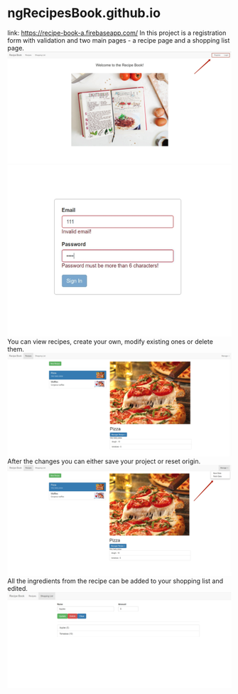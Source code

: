 # ngRecipesBook.github.io
link: https://recipe-book-a.firebaseapp.com/
In this project is a registration form with validation and two main pages - a recipe page and a shopping list page. 
<br />
<img src="https://github.com/projectFromEllina/ngRecipesBook.github.io/blob/master/recipe-1.jpg"/>
<br />
<img src="https://github.com/projectFromEllina/ngRecipesBook.github.io/blob/master/recipe-2.jpg"/>
You can view recipes, create your own, modify existing ones or delete them. 
<br />
<img src="https://github.com/projectFromEllina/ngRecipesBook.github.io/blob/master/recipe-3.jpg"/>
<br />
After the changes you can either save your project or reset origin. 
<br />
<img src="https://github.com/projectFromEllina/ngRecipesBook.github.io/blob/master/recipe-4.jpg"/>
<br />
All the ingredients from the recipe can be added to your shopping list and edited.
<br />
<img src="https://github.com/projectFromEllina/ngRecipesBook.github.io/blob/master/recipe-5.jpg"/>
